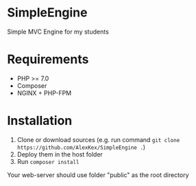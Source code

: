 # SimpleEngine
Simple MVC Engine for my students

# Requirements
- PHP >= 7.0
- Composer
- NGINX + PHP-FPM

# Installation
1. Clone or download sources 
(e.g. run command `git clone https://github.com/AlexKex/SimpleEngine .`)
2. Deploy them in the host folder
3. Run `composer install`

Your web-server should use folder "public" as the root directory
